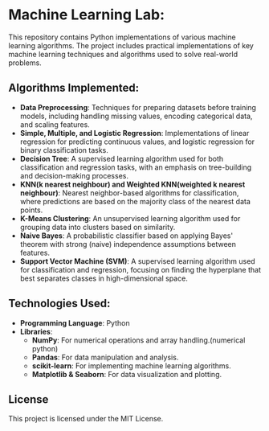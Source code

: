 # Machine Learning Lab:
    
This repository contains Python implementations of various machine learning algorithms. The project includes practical implementations of key machine learning techniques and algorithms used to solve real-world problems.
  
## Algorithms Implemented:   

- **Data Preprocessing**: Techniques for preparing datasets before training models, including handling missing values, encoding categorical data, and scaling features. 
- **Simple, Multiple, and Logistic Regression**: Implementations of linear regression for predicting continuous values, and logistic regression for binary classification tasks.
- **Decision Tree**: A supervised learning algorithm used for both classification and regression tasks, with an emphasis on tree-building and decision-making processes.
- **KNN(k nearest neighbour) and Weighted KNN(weighted k nearest neighbour)**: Nearest neighbor-based algorithms for classification, where predictions are based on the majority class of the nearest data points.
- **K-Means Clustering**: An unsupervised learning algorithm used for grouping data into clusters based on similarity.
- **Naive Bayes**: A probabilistic classifier based on applying Bayes' theorem with strong (naive) independence assumptions between features.
- **Support Vector Machine (SVM)**: A supervised learning algorithm used for classification and regression, focusing on finding the hyperplane that best separates classes in high-dimensional space.

## Technologies Used:

- **Programming Language**: Python
- **Libraries**:
  - **NumPy**: For numerical operations and array handling.(numerical python)
  - **Pandas**: For data manipulation and analysis.
  - **scikit-learn**: For implementing machine learning algorithms.
  - **Matplotlib & Seaborn**: For data visualization and plotting.


## License

This project is licensed under the MIT License.

